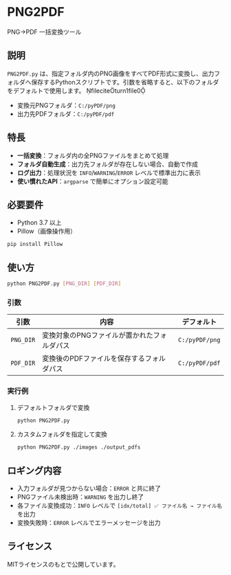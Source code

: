 # PNG2PDF

PNG→PDF 一括変換ツール

## 説明

`PNG2PDF.py` は、指定フォルダ内のPNG画像をすべてPDF形式に変換し、出力フォルダへ保存するPythonスクリプトです。引数を省略すると、以下のフォルダをデフォルトで使用します。 fileciteturn1file0

- 変換元PNGフォルダ：`C:/pyPDF/png`
- 出力先PDFフォルダ：`C:/pyPDF/pdf`

## 特長

- **一括変換**：フォルダ内の全PNGファイルをまとめて処理
- **フォルダ自動生成**：出力先フォルダが存在しない場合、自動で作成
- **ログ出力**：処理状況を `INFO`/`WARNING`/`ERROR` レベルで標準出力に表示
- **使い慣れたAPI**：`argparse` で簡単にオプション設定可能

## 必要要件

- Python 3.7 以上
- Pillow（画像操作用）

```bash
pip install Pillow
```

## 使い方

```bash
python PNG2PDF.py [PNG_DIR] [PDF_DIR]
```

### 引数

| 引数        | 内容                      | デフォルト          |
| --------- | ----------------------- | -------------- |
| `PNG_DIR` | 変換対象のPNGファイルが置かれたフォルダパス | `C:/pyPDF/png` |
| `PDF_DIR` | 変換後のPDFファイルを保存するフォルダパス  | `C:/pyPDF/pdf` |

### 実行例

1. デフォルトフォルダで変換

   ```bash
   python PNG2PDF.py
   ```

2. カスタムフォルダを指定して変換

   ```bash
   python PNG2PDF.py ./images ./output_pdfs
   ```

## ロギング内容

- 入力フォルダが見つからない場合：`ERROR` と共に終了
- PNGファイル未検出時：`WARNING` を出力し終了
- 各ファイル変換成功：`INFO` レベルで `[idx/total] ✅ ファイル名 → ファイル名` を出力
- 変換失敗時：`ERROR` レベルでエラーメッセージを出力

## ライセンス

MITライセンスのもとで公開しています。

